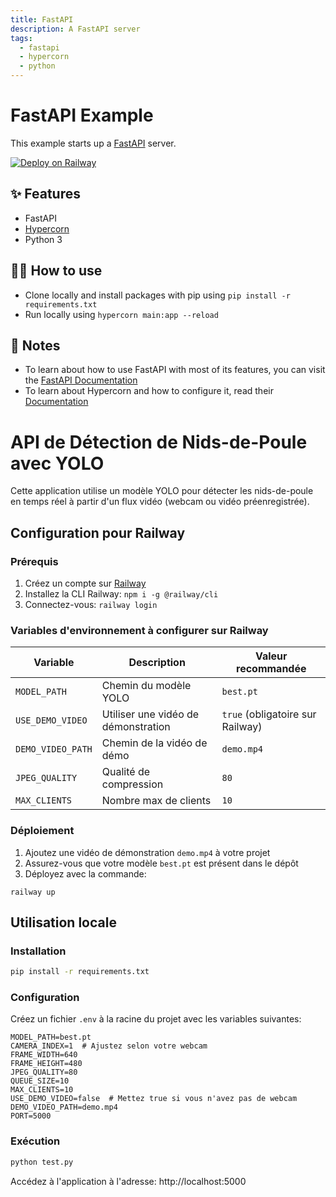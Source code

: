```yaml
---
title: FastAPI
description: A FastAPI server
tags:
  - fastapi
  - hypercorn
  - python
---
```


# FastAPI Example

This example starts up a [FastAPI](https://fastapi.tiangolo.com/) server.

[![Deploy on Railway](https://railway.app/button.svg)](https://railway.app/template/-NvLj4?referralCode=CRJ8FE)

## ✨ Features

- FastAPI
- [Hypercorn](https://hypercorn.readthedocs.io/)
- Python 3

## 💁‍♀️ How to use

- Clone locally and install packages with pip using `pip install -r requirements.txt`
- Run locally using `hypercorn main:app --reload`

## 📝 Notes

- To learn about how to use FastAPI with most of its features, you can visit the [FastAPI Documentation](https://fastapi.tiangolo.com/tutorial/)
- To learn about Hypercorn and how to configure it, read their [Documentation](https://hypercorn.readthedocs.io/)

# API de Détection de Nids-de-Poule avec YOLO

Cette application utilise un modèle YOLO pour détecter les nids-de-poule en temps réel à partir d'un flux vidéo (webcam ou vidéo préenregistrée).

## Configuration pour Railway

### Prérequis

1. Créez un compte sur [Railway](https://railway.app/)
2. Installez la CLI Railway: `npm i -g @railway/cli`
3. Connectez-vous: `railway login`

### Variables d'environnement à configurer sur Railway

| Variable          | Description                         | Valeur recommandée               |
| ----------------- | ----------------------------------- | -------------------------------- |
| `MODEL_PATH`      | Chemin du modèle YOLO               | `best.pt`                        |
| `USE_DEMO_VIDEO`  | Utiliser une vidéo de démonstration | `true` (obligatoire sur Railway) |
| `DEMO_VIDEO_PATH` | Chemin de la vidéo de démo          | `demo.mp4`                       |
| `JPEG_QUALITY`    | Qualité de compression              | `80`                             |
| `MAX_CLIENTS`     | Nombre max de clients               | `10`                             |

### Déploiement

1. Ajoutez une vidéo de démonstration `demo.mp4` à votre projet
2. Assurez-vous que votre modèle `best.pt` est présent dans le dépôt
3. Déployez avec la commande:

```
railway up
```

## Utilisation locale

### Installation

```bash
pip install -r requirements.txt
```

### Configuration

Créez un fichier `.env` à la racine du projet avec les variables suivantes:

```
MODEL_PATH=best.pt
CAMERA_INDEX=1  # Ajustez selon votre webcam
FRAME_WIDTH=640
FRAME_HEIGHT=480
JPEG_QUALITY=80
QUEUE_SIZE=10
MAX_CLIENTS=10
USE_DEMO_VIDEO=false  # Mettez true si vous n'avez pas de webcam
DEMO_VIDEO_PATH=demo.mp4
PORT=5000
```

### Exécution

```bash
python test.py
```

Accédez à l'application à l'adresse: http://localhost:5000
